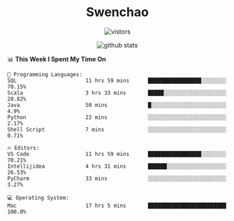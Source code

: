 <h1 align="center">Swenchao</h3>

<p align="center">
  <img src="https://visitor-badge.glitch.me/badge?page_id=Swenchao" alt="vistors" />
</p>

<p align="center">
  <img src="https://github-readme-stats.vercel.app/api?username=Swenchao&count_private=true&show_icons=true&theme=vue-dark&hide_title=true" alt="github stats" />
</p>

<!--START_SECTION:waka-->
📊 **This Week I Spent My Time On** 

```text
💬 Programming Languages: 
SQL                      11 hrs 59 mins      █████████████████░░░░░░░░   70.15% 
Scala                    3 hrs 33 mins       █████░░░░░░░░░░░░░░░░░░░░   20.82% 
Java                     50 mins             █░░░░░░░░░░░░░░░░░░░░░░░░   4.9% 
Python                   22 mins             ░░░░░░░░░░░░░░░░░░░░░░░░░   2.17% 
Shell Script             7 mins              ░░░░░░░░░░░░░░░░░░░░░░░░░   0.71%

🔥 Editors: 
VS Code                  11 hrs 59 mins      █████████████████░░░░░░░░   70.21% 
Intellijidea             4 hrs 31 mins       ██████░░░░░░░░░░░░░░░░░░░   26.53% 
PyCharm                  33 mins             ░░░░░░░░░░░░░░░░░░░░░░░░░   3.27%

💻 Operating System: 
Mac                      17 hrs 5 mins       █████████████████████████   100.0%

```


<!--END_SECTION:waka-->
